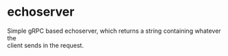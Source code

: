 # echoserver

Simple gRPC based echoserver, which returns a string containing whatever the \
client sends in the request.
